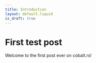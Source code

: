 ```yaml
---
title: Introduction
layout: default.liquid
is_draft: true
---
```

# First test post

Welcome to the first post ever on cobalt.rs!
